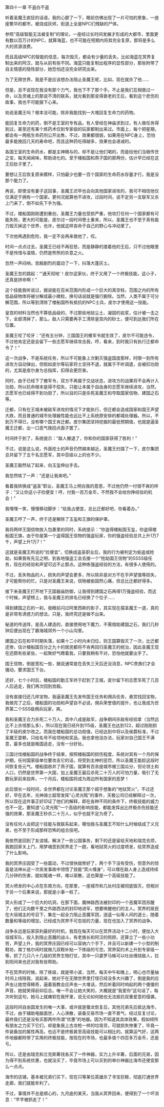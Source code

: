 第四十一章 不盗白不盗


听着圣魔王疯狂的话语，我的心颤了一下，眼前仿佛出现了一片可怕的景象，一座座繁华的都市，被烧成灰烬，街道上全是NPC们残缺的尸体。

参照“高级智能无法被复制”的理论，一座经过长时间发展才形成的大都市，里面更有数以百万计的NPC，就算海蓝，也不可能在短期内将其完全复原，那将是多么大的资源浪费。

而且高级NPC的智能的信息，每次毁灭，都会有少量的丢失，比如海蓝在冥界复制出来的阿汉，就与从前有些不同。海蓝只能复制出程序的显性部分，那些附带了自主情感的隐性部分，她恐怕还没完全研究出来。

为了无限世界，我是不是应该想办法阻止圣魔王呢，比如，现在就杀了他……

但是，且不说现在我没有那个力气，我也下不了那个手。不止是我们互相救过一命，以及灵魂上的那说不清的联系，就光看到那变得衰老的王后，看到这个悲伤的故事，我也不可能狠下心来。

劝说圣魔王吗？根本没可能，除非我能找到一大堆回复生命力的药物。

能回复生命力的药，倒不是王室的专有品，有人曾经在神庙求到过，有人做任务得到过，甚至还有某个炼药术仅到专家级的玩家都制出来过。市面上，每个把星期，都会有一两瓶生命药剂公开出售，不过，效果都很弱，如果用在NPC身上，恐怕最多能挽回几天的寿命吧，而且这种药吃得越多，效果也会递减的。

各国王室的生命药水，都是主神赐与的，却不是让他们喝的，而是给他们当做传世之宝，每天闻闻味，帮助进化的。至于楼船国和燕子国的那两份，估计早已经在这王后肚子里了。

要想让王后恢复原来模样，只怕最少也要一百个国家的生命药水存量才行，我是没那个能力了。

再说，即使没有妻子这回事，圣魔王迟早也会向其他国家进攻的，我可不相信他仅仅满足于拥有一个国家。更何况就算他不进攻，过段时间，说不定另一支联军又杀上门来了，倒不如先下手为强。

不过，楼船国刚刚遭到重创，圣魔王力量也受损严重，他攻打任何一个国家都有可能失败，更大的可能是，皮尔过一段时间卷土重来，所以，圣魔王也不至于真有能力毁灭掉这个世界，也许，他就这样丧命于自己的野心与冲动里了。

下次他再遇到危险，我一定不会再来救他了，哎。

时间一点点过去，圣魔王已经不再狂怒，而是静静的搂着他的王后，只不过他眼里不是怜惜与温情，仍然是熊熊的杀意之火。

忽然一声闷响，宫殿剧烈的震动了一下，抖落大蓬灰土。

圣魔王忽的跳起：“‘通天彻地’！皮尔这家伙，终于又用了一个终极技能，这小子，还真是拼命啊！”

这个技能我听说过，据说能在百米范围内形成一个巨大的真空柱，范围之内的所有低品级物体将被分解成最小微粒，换句话说就是强行删除。当然，人类不属于可分解范围，所以等到清除了楼船国所有抵抗的NPC士兵，皮尔才使用这一技能。

皇宫的材料当然也不算低品级的，不过那些地狱尘土、凝固的岩浆，估计被一击之下，全部清掉了，那么，敌人只需要再手工清除皇宫内的砂土，便可到达我们所在位置。

圣魔王咬了咬牙：“还有五分钟，三国国王的撤军令就生效了，皮尔不可能违令，不过他肯定还是会留下一些志愿军继续攻击我，哼，看来，到时我只有执行迁都命令了！”

这一次战争，不是系统任务，所以不可能象上次剿灭强盗国度那样，时限一到所有进攻方自动弹出，但假如皮尔等玩家将士坚持不退，就属于不听调遣，会被扣功勋的，尤其是皮尔身为总指挥，扣得会更厉害。

同时，由于已经下了撤军令，双方不再属于交战状态，进攻方的战果将不会再计入功勋，所以抗命根本是得不偿失，只能让本属于自由身的志愿军继续进攻，当然，志愿军也已经得不到功勋了，所以目的只是杀死圣魔王和夺取国家信物、建国之石等。

迁都，只有在王城未被敌军进攻的情况下才能执行，但迁都会造成国家和国王声望大跌，而且普通的城市处理器性能也远比不上系统原安排的都城处理器。所以，不到万不得已，没有哪个国王肯迁都。皮尔集团坚持挖掘的最低预期值，也就是逼圣魔王迁都，出一口恶气挽回点面子罢了。

时间终于到了，系统提示：“敌人撤退了，你和你的国家获得了胜利！”

不过，说是这么说，外面挖土的声音仍然越来越近，圣魔王扫描了一下，皮尔集团总共留下了五千名志愿军，其中百级以上的也不少。

圣魔王毅然站了起来，向玉玺伸出手去。

我忽然咳了一声：“还是让我来吧。”

看着我转换成“盗圣”职业，圣魔王马上明白我的意思，不过他仍然一付很不爽的样子：“又让你这小子捡便宜！哼，付我一百万金币，不然我不会给你挣经验的机会！”

我嘿嘿一笑，慢慢移动脚步：“给我占便宜，总比迁都好吧，你看着办。”

圣魔王哼了一声，终于还是解除了玉玺和王旗的保护罩。

我将两样王国信物放入包裹里的同时，系统提示：“你盗得楼船国玉玺，你盗得楼船国王旗，由于你是第一个盗得国王信物的强盗玩家，你的强盗经验总共上升1万7千，声望上升1万7！”

这就是圣魔王所说的“捡便宜”，切换成盗圣职业后，我的行为被判定为偷盗或抢劫，如果我有先见之明，到各地强盗工会去接一个“抢劫国王信物”的SSSS级任务，现在的经验和声望可远不止那点。这种练强盗经验的方法，有很多人使用的。

不过，丢失物品的人，损失的声望会更多，所以除非是对方不在乎声望值等损失，才可能帮你的忙。只是对圣魔王来说，信物被偷固然心痛，但总比迁都好得多。

接下来圣魔王打开地下王国器庙防御，让我得到建国之石再得1万强盗经验，而这个时候，声望榜上，我与圣魔王的排名已经换了个位子……

得到建国之石的一刹，我眼前闪过阿里西斯的影子，其实现在摆圣魔王一道，真的是非常有诱惑力的想法，只是，我终究还是做不出来。

秘道的传送阵，是高人建造的，直接使用地下魔力，不需借助建国之石，我们几秒钟后便出现在了霸海城郊外一个小山沟里。

建国之石在和平时期失落，如果十二小时内未归位，则王国算毁灭了一次，比迁都还惨，估计楼船国百分之九十的居民都将不肯再回归圣魔王的统治，因此圣魔王现在还颇有些紧张，一起聚好气瞟着我，只要我稍有不对，恐怕他就要出手了。

国王信物，倒是宽松一些，据说通常是在丢失三天后还没消息，NPC贵族们才会骚动，要求国王下台。

还好，七个小时后，楼船国的勤王军终于赶到了王城，皮尔留下的志愿军死了几百人后逃走，我们再次回到宫殿。

没有直接归还几样宝物，我逼圣魔王先发布国王任务和佣兵任务，悬赏找回宝物，我做完了之后，楼船国的功勋和声望自不必说，佣兵荣誉值的提升，也让我成为世界第二个SSS级佣兵玩家，爽。

我和圣魔王合力杀死二十万人，其中八成是敌军，战争期间杀敌有经验拿（当然远比不上杀怪那么多），所以现在我已经升到115级，圣魔王也达到122，超过刚刚损了半级的皮尔改之。而我在楼船国的总功勋值，已经达到中将以及侯爵标准，不过圣魔王耍赖，只给名号不给领地和奖品，我也拿他没办法，玩家对自己国王不满意，最多也就是叛国逃走，没有一分好处。

三国讨伐楼船国的战争终于结束，按照楼船国的损伤程度，系统对其有一个月的保护期，任何国家级单位要攻击它的话，将受到主神的惩罚，所以圣魔王能趁这段时间恢复些元气。楼船国吞并了燕子国，就算有百余座城市被三国瓜分，但论领土和人口，仍然是世界第一大国，加上圣魔王最后杀死二十万人的可怕力量，吸引了无数玩家前来投奔，一个月后，楼船国将成为周边所有国家的恶梦！

此后很长一段时间，全世界都在讨论圣魔王那个超乎想象的“地狱冥火”，不过还好，早在去年，光神骑士超常发挥“心灵光眩”的事件，天极公司已经解释过一次，所以现在这件事正好印证了他们的解释，即在各种不同的条件下，终极技能的威力也不一定。要知道“心灵光眩”一个高级的影响技能，都能发挥出比终极杀伤技能还强的效果，那圣魔王秒杀二十万人，似乎也就不足为奇了。

没有任何人会把这个技能与我联系起来，哪怕我与圣魔王不知什么时候结成了义兄弟，也不至于形成那样恐怖的组合技吧。

我依然是回到了友谊城，解决了一些公国事务，剩下的还是留给天地和瑞克去烦，我跑回家关上门，用梦魂壶到冥界走了一趟，看地狱冥火的过度喷发，给冥界造成了什么影响。

我的冥界庄园受了一些震动，不过很快就修好了，两个手下没有受伤，但意外的惊喜是法神从这一次突发事故中领悟了技能“冥火缠身”，可以缠在敌人身上造成持续几分钟的伤害，就如冤魂一样，难以驱散，这也算是一个高级技能了。

冥火喷发的中心点在东南方向，在那里，一座城市和几处村庄被彻底毁灭，但相对于另一个后果来说，那就是小事一桩了。

冥火形成了一个巨大的坑洞，在那下面，魔神路西法被封印的一个恶魔军团苏醒了，他们正向数千里之外路西法的封印地进军，想要唤醒他们的主人。冥界的居民在大垣城主的号召下，集在一起全力阻止恶魔军团，逍遥一仙等人间的道士，随着数量和等级的增加，已经成为冥界不可忽视的力量，现在也加入了冥界的战争。

战争永远是玩家获利最好的时机，我现在每天可以在冥界活动十二小时，便加入大垣城军队，投入到阻止恶魔的战斗，有老族长和阿汉的照顾，还算立了一些小功劳，声望上升，我的冥界庄园已经可以容纳六个手下，并且可以新建一个小型的制鞋坊，南丁格尔闲时就做几双鞋补贴一下练级的亏空。冥界契约术上升到专家级一等，抓了几只八十几级的冥界生物打仗，其中一只婆罗马蛛可以吐丝缠绕敌人，拉到阳间来也还对我有些帮助。

不在冥界的时候，除了练级，就是带小波，当然，每天中午和晚上，明心也尽量抽时间上线陪我，说起来，她对于在无限世界里打怪已经没多大兴趣了，倒是我的应声虫让她觉得稀奇，逼着我教会应声虫一大堆话，然后听着同时响起的两个傻傻的声音，她就笑得前仰后合。唯一不会让她大笑的，大概就是“我爱你”这句话了，每次听到这句，她马上就瘫软在我怀里，说无论如何她也无法抵抗双重爱意的侵袭。

这段时间自由国发生的唯一大事，或许就是蜃龙恢复后，其他兄弟先后抵达海市，不过，由于辅助电脑面世，人心涣散，装备交易市场一直不景气，经过反复讨论，最终我们还是没有买那两件所谓“优惠”的地器。因为不知道其具体效果，假如倾所有朋友之力买下它们，却是象我上古龙枪一样的垃圾货，可就损失惨重了，毕竟一件装备加的属性再高，也远不是终极甚至高级技能可以相比的。就算运气好，这两件地器都附带了实用的终极技能，按现在的市场，也最多值个四百多万金币，还是亏。

所以，还是由瑞克和兰克斯筹钱各买了一件神器，实力上升半筹，后面的兄弟，因为得不到系统优惠，也就没买了，毕竟市场上可以买到的单价神器比海市还便宜那么一点点。

海市的店铺，基本被兄弟们买下，现在只等某位英雄杀了寻宝巨鲸，彻底打通世界走廊，我们就能牟利了。

不过，事情并不总是顺心的，九月底的某天，当我从冥界回来，便得到了一个坏消息：“芊芊被抓走了！”





